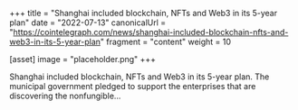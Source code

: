 +++
title = "Shanghai included blockchain, NFTs and Web3 in its 5-year plan"
date = "2022-07-13"
canonicalUrl = "https://cointelegraph.com/news/shanghai-included-blockchain-nfts-and-web3-in-its-5-year-plan"
fragment = "content"
weight = 10

[asset]
    image = "placeholder.png"
+++

Shanghai included blockchain, NFTs and Web3 in its 5-year plan. The 
municipal government pledged to support the enterprises that are 
discovering the nonfungible...
